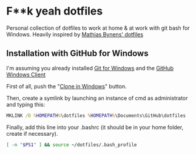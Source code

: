 F**k yeah dotfiles
==================

Personal collection of dotfiles to work at home & at work with git bash for Windows.
Heavily inspired by [Mathias Bynens' dotfiles](https://github.com/mathiasbynens/dotfiles)


Installation with GitHub for Windows
------------------------------------

I'm assuming you already installed [Git for Windows](http://msysgit.github.com/) and the [GitHub Windows Client](http://windows.github.com/)

First of all, push the "[Clone in Windows](github-windows://openRepo/https://github.com/skiant/dotfiles)" button.

Then, create a symlink by launching an instance of cmd as administrator and typing this:
```cmd
MKLINK /D %HOMEPATH%\dotfiles %HOMEPATH%\Documents\GitHub\dotfiles
```

Finally, add this line into your .bashrc (it should be in your home folder, create if necessary).
```bash
[ -n "$PS1" ] && source ~/dotfiles/.bash_profile
```
